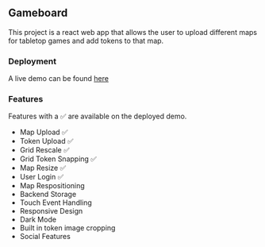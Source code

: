 

## Gameboard

This project is a react web app that allows the user to upload different maps for tabletop games and add tokens to that map.

### Deployment
A live demo can be found [here](https://farrare.github.io/GameBoard/)

### Features

Features with a ✅ are available on the deployed demo.

- Map Upload            ✅
- Token Upload          ✅
- Grid Rescale          ✅
- Grid Token Snapping   ✅
- Map Resize            ✅
- User Login            ✅
- Map Respositioning
- Backend Storage
- Touch Event Handling
- Responsive Design
- Dark Mode
- Built in token image cropping
- Social Features
